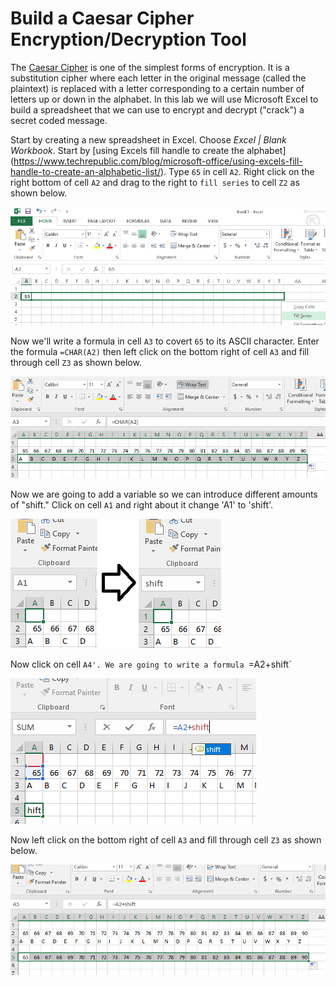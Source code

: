 # Build a Caesar Cipher Encryption/Decryption Tool
The [Caesar Cipher](https://learncryptography.com/classical-encryption/caesar-cipher) is one of the simplest forms of encryption. It is a substitution cipher where each letter in the original message (called the plaintext) is replaced with a letter corresponding to a certain number of letters up or down in the alphabet. In this lab we will use Microsoft Excel to build a spreadsheet that we can use to encrypt and decrypt ("crack") a secret coded message.   

Start by creating a new spreadsheet in Excel. Choose *Excel | Blank Workbook*. Start by [using Excels fill handle to create the alphabet] (https://www.techrepublic.com/blog/microsoft-office/using-excels-fill-handle-to-create-an-alphabetic-list/). Type `65` in cell `A2`. Right click on the right bottom of cell `A2` and drag to the right to `fill series` to cell `Z2` as shown below.

![](Caesar1.png)

Now we'll write a formula in cell `A3` to covert `65` to its ASCII character. Enter the formula `=CHAR(A2)` then left click on the bottom right of cell `A3` and fill through cell `Z3` as shown below.   

![](Caesar2.PNG)

Now we are going to add a variable so we can introduce different amounts of "shift." Click on cell `A1` and right about it change 'A1' to 'shift'.

![](Caesar3.png)

Now click on cell `A4'. We are going to write a formula `=A2+shift`

![](Caesar4.PNG)

Now left click on the bottom right of cell `A3` and fill through cell `Z3` as shown below.

![](Caesar5.PNG)




